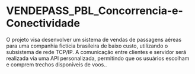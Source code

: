# VENDEPASS_PBL_Concorrencia-e-Conectividade
O projeto visa desenvolver um sistema de vendas de passagens aéreas para uma companhia fictícia brasileira de baixo custo, utilizando o subsistema de rede TCP/IP. A comunicação entre clientes e servidor será realizada via uma API personalizada, permitindo que os usuários escolham e comprem trechos disponíveis de voos..

